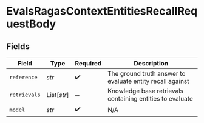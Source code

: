# EvalsRagasContextEntitiesRecallRequestBody


## Fields

| Field                                                     | Type                                                      | Required                                                  | Description                                               |
| --------------------------------------------------------- | --------------------------------------------------------- | --------------------------------------------------------- | --------------------------------------------------------- |
| `reference`                                               | *str*                                                     | :heavy_check_mark:                                        | The ground truth answer to evaluate entity recall against |
| `retrievals`                                              | List[*str*]                                               | :heavy_minus_sign:                                        | Knowledge base retrievals containing entities to evaluate |
| `model`                                                   | *str*                                                     | :heavy_check_mark:                                        | N/A                                                       |